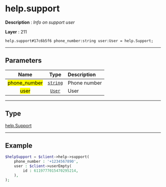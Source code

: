 # help.support

**Description** : *Info on support user*

**Layer** : 211

```tl
help.support#17c6b5f6 phone_number:string user:User = help.Support;
```

---

## Parameters

| Name | Type | Description |
| :---: | :---: | :--- |
| <mark>phone_number</mark> | [`string`](type/string) | Phone number |
| <mark>user</mark> | [`User`](type/User) | User |

---

## Type

[help.Support](type/help.Support)

---

## Example

```php
$helpSupport = $client->help->support(
	phone_number : '+1234567890',
	user : $client->userEmpty(
		id : 6119777015470295214,
	),
);
```